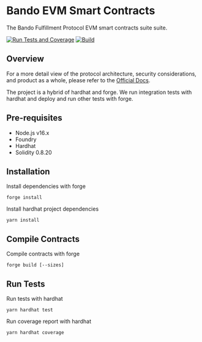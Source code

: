 # Bando EVM Smart Contracts

The Bando Fulfillment Protocol EVM smart contracts suite suite.

[![Run Tests and Coverage](https://github.com/bandohq/evm-fulfillment-protocol/actions/workflows/ci.yaml/badge.svg)](https://github.com/bandohq/evm-fulfillment-protocol/actions/workflows/ci.yaml)
[![Build](https://github.com/bandohq/evm-fulfillment-protocol/actions/workflows/build-abis.yml/badge.svg)](https://github.com/bandohq/evm-fulfillment-protocol/actions/workflows/build-abis.yml)

## Overview 
For a more detail view of the protocol architecture, security considerations, and product as a whole, please refer to the [Official Docs](https://docs.bando.cool).

The project is a hybrid of hardhat and forge. 
We run integration tests with hardhat and deploy and run other tests with forge.

## Pre-requisites

- Node.js v16.x
- Foundry
- Hardhat
- Solidity 0.8.20

## Installation

Install dependencies with forge
```shell
forge install
```
Install hardhat project dependencies
```shell
yarn install
```

## Compile Contracts

Compile contracts with forge
```shell
forge build [--sizes]
```

## Run Tests

Run tests with hardhat
```shell
yarn hardhat test
```

Run coverage report with hardhat
```shell
yarn hardhat coverage
```
